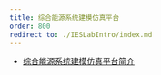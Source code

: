 ```yaml
---
title: 综合能源系统建模仿真平台
order: 800
redirect to: ./IESLabIntro/index.md
---
```


* [综合能源系统建模仿真平台简介](./IESLabIntro.md)
